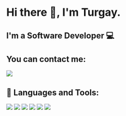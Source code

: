 # Hi there :wave:, I'm Turgay.

## I'm a Software Developer :computer:

## You can contact me:
<a href="https://www.linkedin.com/in/turgaydede/">
<img src="https://img.shields.io/badge/LinkedIn-0077B5?style=for-the-badge&logo=linkedin&logoColor=white" /> </a>

## :pushpin: Languages and Tools:
<img src="https://camo.githubusercontent.com/0a817fe1c46663e9e3e6df39efc581e96cdc152a620e1830f6c5b2e354591235/68747470733a2f2f696d672e736869656c64732e696f2f62616467652f4a6176612d626c61636b3f7374796c653d666f722d7468652d6261646765266c6f676f3d6a617661266c6f676f436f6c6f723d7768697465253232253345">
<img src="https://camo.githubusercontent.com/9b49b14ff6b655c92506b75f356d505d3218bf7c428db8f2db76c56a469e11c3/68747470733a2f2f696d672e736869656c64732e696f2f62616467652f537072696e672d626c61636b3f7374796c653d666f722d7468652d6261646765266c6f676f3d737072696e67266c6f676f436f6c6f723d7768697465253232253345">
<img src="https://camo.githubusercontent.com/2ea8d2547bf490247041303459662dcee6a0ff094d32b1e19a9f2049f35e70b2/68747470733a2f2f696d672e736869656c64732e696f2f62616467652f432532332d626c61636b3f7374796c653d666f722d7468652d6261646765266c6f676f3d632d7368617270266c6f676f436f6c6f723d7768697465">
<img src="https://camo.githubusercontent.com/b3165b6eeb3270499564b95ef8bac70875a8a1ac1355b7e7833661ec05590428/68747470733a2f2f696d672e736869656c64732e696f2f62616467652f2e4e45542d626c61636b3f7374796c653d666f722d7468652d6261646765266c6f676f3d2e6e6574266c6f676f436f6c6f723d7768697465">
<img src="https://camo.githubusercontent.com/57de0e9e46781c83975c78c2c3d7e53aff141aef780e98167437f5a2938c9855/68747470733a2f2f696d672e736869656c64732e696f2f62616467652f416e67756c61722d626c61636b3f7374796c653d666f722d7468652d6261646765266c6f676f3d616e67756c6172266c6f676f436f6c6f723d7768697465">

<img src="https://github-readme-stats.vercel.app/api/top-langs/?username=anuraghazra&layout=compact">

[linkedin]: https://www.linkedin.com/in/turgaydede/
